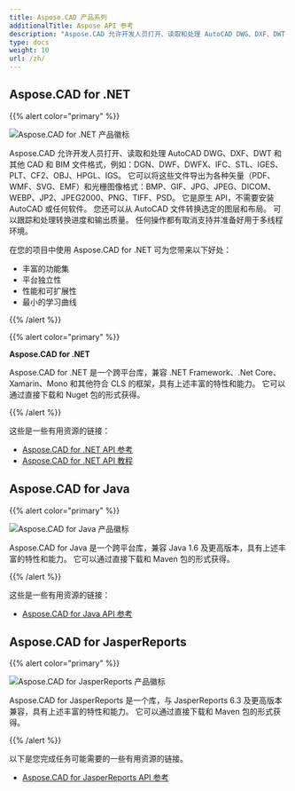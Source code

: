 ```yaml
---
title: Aspose.CAD 产品系列
additionalTitle: Aspose API 参考
description: "Aspose.CAD 允许开发人员打开、读取和处理 AutoCAD DWG、DXF、DWT 和其他 CAD 和 BIM 文件格式，例如：DGN、DWF、DWFX、IFC、STL、IGES、PLT、CF2、OBJ、HPGL、IGS。"
type: docs
weight: 10
url: /zh/
---
```


## Aspose.CAD for .NET

{{% alert color="primary" %}}

![Aspose.CAD for .NET 产品徽标](../home_1.png)

Aspose.CAD 允许开发人员打开、读取和处理 AutoCAD DWG、DXF、DWT 和其他 CAD 和 BIM 文件格式，例如：DGN、DWF、DWFX、IFC、STL、IGES、PLT、CF2、OBJ、HPGL、IGS。 它可以将这些文件导出为各种矢量（PDF、WMF、SVG、EMF）和光栅图像格式：BMP、GIF、JPG、JPEG、DICOM、WEBP、JP2、JPEG2000、PNG、TIFF、PSD。 它是原生 API，不需要安装 AutoCAD 或任何软件。 您还可以从 AutoCAD 文件转换选定的图层和布局。
可以跟踪和处理转换进度和输出质量。 任何操作都有取消支持并准备好用于多线程环境。

在您的项目中使用 Aspose.CAD for .NET 可为您带来以下好处：

- 丰富的功能集
- 平台独立性
- 性能和可扩展性
- 最小的学习曲线

{{% /alert %}}

{{% alert color="primary" %}}

**Aspose.CAD for .NET**

Aspose.CAD for .NET 是一个跨平台库，兼容 .NET Framework、.Net Core、Xamarin、Mono 和其他符合 CLS 的框架，具有上述丰富的特性和能力。 它可以通过直接下载和 Nuget 包的形式获得。

{{% /alert %}}



这些是一些有用资源的链接：
- [Aspose.CAD for .NET API 参考](/cad/zh/net/)
- [Aspose.CAD for .NET API 教程](/tutorials/cad/zh/net/)


## Aspose.CAD for Java

{{% alert color="primary" %}}

![Aspose.CAD for Java 产品徽标](../home_2.png)

Aspose.CAD for Java 是一个跨平台库，兼容 Java 1.6 及更高版本，具有上述丰富的特性和能力。 它可以通过直接下载和 Maven 包的形式获得。

{{% /alert %}}


这些是一些有用资源的链接：
- [Aspose.CAD for Java API 参考](/cad/java/)


## Aspose.CAD for JasperReports

{{% alert color="primary" %}}

![Aspose.CAD for JasperReports 产品徽标](../home_3.png)

Aspose.CAD for JasperReports 是一个库，与 JasperReports 6.3 及更高版本兼容，具有上述丰富的特性和能力。 它可以通过直接下载和 Maven 包的形式获得。

{{% /alert %}}

以下是您完成任务可能需要的一些有用资源的链接。
- [Aspose.CAD for JasperReports API 参考](/cad/jasperreports/)

